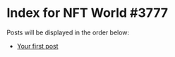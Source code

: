 # Index for NFT World #3777
Posts will be displayed in the order below:

- [Your first post](./001-first.md)

